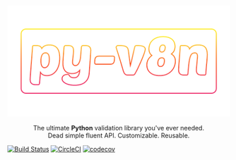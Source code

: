 <p align="center">
  <img src="./docs/assets/logo.png" alt="py-v8n" />
</p>

<p align="center">
The ultimate <b>Python</b> validation library you've ever needed.<br/>
Dead simple fluent API. Customizable. Reusable.
</p>

[![Build Status](https://travis-ci.org/nschejtman/py-v8n.svg?branch=master)](https://travis-ci.org/nschejtman/py-v8n)
[![CircleCI](https://circleci.com/gh/nschejtman/py-v8n.svg?style=shield)](https://circleci.com/gh/nschejtman/py-v8n)
[![codecov](https://codecov.io/gh/nschejtman/py-v8n/branch/master/graph/badge.svg)](https://codecov.io/gh/nschejtman/py-v8n)